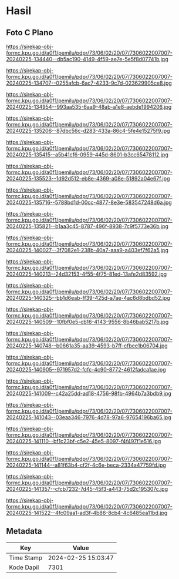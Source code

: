 # Hasil

## Foto C Plano

https://sirekap-obj-formc.kpu.go.id/a0f1/pemilu/pdpr/73/06/02/20/07/7306022007007-20240225-134440--db5ac190-4149-4f59-ae7e-5e5f8d07741b.jpg

https://sirekap-obj-formc.kpu.go.id/a0f1/pemilu/pdpr/73/06/02/20/07/7306022007007-20240225-134707--0255afcb-6ac7-4233-9c7d-023629905ce8.jpg

https://sirekap-obj-formc.kpu.go.id/a0f1/pemilu/pdpr/73/06/02/20/07/7306022007007-20240225-134954--993aa535-6aa9-48ab-a1e8-aebde1994206.jpg

https://sirekap-obj-formc.kpu.go.id/a0f1/pemilu/pdpr/73/06/02/20/07/7306022007007-20240225-135206--87dbc56c-d283-433a-86c4-5fe4e15275f9.jpg

https://sirekap-obj-formc.kpu.go.id/a0f1/pemilu/pdpr/73/06/02/20/07/7306022007007-20240225-135415--a5b41cf6-0959-445d-8601-b3cc65478112.jpg

https://sirekap-obj-formc.kpu.go.id/a0f1/pemilu/pdpr/73/06/02/20/07/7306022007007-20240225-135523--1d92d512-eb8e-4369-a08e-51892a04e67f.jpg

https://sirekap-obj-formc.kpu.go.id/a0f1/pemilu/pdpr/73/06/02/20/07/7306022007007-20240225-135716--5788bd1d-00cc-4877-8e3e-583547248d6a.jpg

https://sirekap-obj-formc.kpu.go.id/a0f1/pemilu/pdpr/73/06/02/20/07/7306022007007-20240225-135821--b1aa3c45-8787-496f-8938-7c9f5773e36b.jpg

https://sirekap-obj-formc.kpu.go.id/a0f1/pemilu/pdpr/73/06/02/20/07/7306022007007-20240225-140027--3f7082e1-238b-40a7-aaa9-a403ef7f62a5.jpg

https://sirekap-obj-formc.kpu.go.id/a0f1/pemilu/pdpr/73/06/02/20/07/7306022007007-20240225-140213--24d32153-4f55-4f75-81ed-13afe2d83592.jpg

https://sirekap-obj-formc.kpu.go.id/a0f1/pemilu/pdpr/73/06/02/20/07/7306022007007-20240225-140325--bb1d6eab-ff39-425d-a7ae-4ac6d8bdbd52.jpg

https://sirekap-obj-formc.kpu.go.id/a0f1/pemilu/pdpr/73/06/02/20/07/7306022007007-20240225-140509--10fbf0e5-cb16-4143-9556-8b46bab5217b.jpg

https://sirekap-obj-formc.kpu.go.id/a0f1/pemilu/pdpr/73/06/02/20/07/7306022007007-20240225-140748--b0661a35-aa39-4593-b7ff-cfbee1b06704.jpg

https://sirekap-obj-formc.kpu.go.id/a0f1/pemilu/pdpr/73/06/02/20/07/7306022007007-20240225-140905--971957d2-fcfc-4c90-8772-4612fadca1ae.jpg

https://sirekap-obj-formc.kpu.go.id/a0f1/pemilu/pdpr/73/06/02/20/07/7306022007007-20240225-141009--c42a25dd-ad18-4756-98fb-4964b7a3bdb9.jpg

https://sirekap-obj-formc.kpu.go.id/a0f1/pemilu/pdpr/73/06/02/20/07/7306022007007-20240225-141043--03eaa346-7976-4d78-97a6-97654196ba65.jpg

https://sirekap-obj-formc.kpu.go.id/a0f1/pemilu/pdpr/73/06/02/20/07/7306022007007-20240225-141110--bf1c23bf-c5e2-45e5-8097-f4f497f1e516.jpg

https://sirekap-obj-formc.kpu.go.id/a0f1/pemilu/pdpr/73/06/02/20/07/7306022007007-20240225-141144--a81f63b4-cf2f-4c6e-beca-2334a47759fd.jpg

https://sirekap-obj-formc.kpu.go.id/a0f1/pemilu/pdpr/73/06/02/20/07/7306022007007-20240225-141357--cfcb7232-7d45-45f3-a443-75d2c195307c.jpg

https://sirekap-obj-formc.kpu.go.id/a0f1/pemilu/pdpr/73/06/02/20/07/7306022007007-20240225-141522--4fc09aa1-ad3f-4b86-8cb4-4c6485ea11bd.jpg


## Metadata

| Key        | Value               |
| ---------- | ------------------- |
| Time Stamp | 2024-02-25 15:03:47 |
| Kode Dapil | 7301                |



